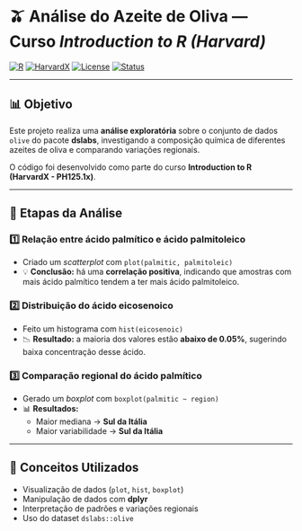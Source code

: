 # 🫒 Análise do Azeite de Oliva — Curso *Introduction to R (Harvard)*

[![R](https://img.shields.io/badge/Made%20with-R-276DC3?style=for-the-badge&logo=r&logoColor=white)](https://www.r-project.org/)
[![HarvardX](https://img.shields.io/badge/HarvardX-Course-A51C30?style=for-the-badge&logo=harvard&logoColor=white)](https://online-learning.harvard.edu/)
[![License](https://img.shields.io/badge/license-Educational-blue?style=for-the-badge)]()
[![Status](https://img.shields.io/badge/status-Completed-success?style=for-the-badge)]()

---

## 📊 Objetivo

Este projeto realiza uma **análise exploratória** sobre o conjunto de dados `olive` do pacote **dslabs**, investigando a composição química de diferentes azeites de oliva e comparando variações regionais.

O código foi desenvolvido como parte do curso **Introduction to R (HarvardX - PH125.1x)**.

---

## 🧩 Etapas da Análise

### 1️⃣ Relação entre ácido palmítico e ácido palmitoleico
- Criado um *scatterplot* com `plot(palmitic, palmitoleic)`
- 💡 **Conclusão:** há uma **correlação positiva**, indicando que amostras com mais ácido palmítico tendem a ter mais ácido palmitoleico.

### 2️⃣ Distribuição do ácido eicosenoico
- Feito um histograma com `hist(eicosenoic)`
- 📉 **Resultado:** a maioria dos valores estão **abaixo de 0.05%**, sugerindo baixa concentração desse ácido.

### 3️⃣ Comparação regional do ácido palmítico
- Gerado um *boxplot* com `boxplot(palmitic ~ region)`
- 📊 **Resultados:**
  - Maior mediana → **Sul da Itália**
  - Maior variabilidade → **Sul da Itália**

---

## 🧠 Conceitos Utilizados

- Visualização de dados (`plot`, `hist`, `boxplot`)
- Manipulação de dados com **dplyr**
- Interpretação de padrões e variações regionais
- Uso do dataset `dslabs::olive`
